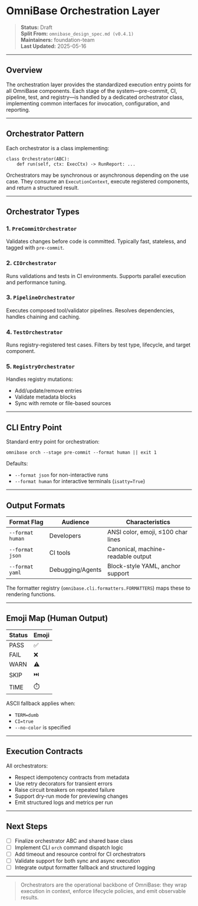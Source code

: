 # OmniBase Orchestration Layer

> **Status:** Draft  
> **Split From:** `omnibase_design_spec.md (v0.4.1)`  
> **Maintainers:** foundation-team  
> **Last Updated:** 2025-05-16

---

## Overview

The orchestration layer provides the standardized execution entry points for all OmniBase components. Each stage of the system—pre-commit, CI, pipeline, test, and registry—is handled by a dedicated orchestrator class, implementing common interfaces for invocation, configuration, and reporting.

---

## Orchestrator Pattern

Each orchestrator is a class implementing:

    class Orchestrator(ABC):
        def run(self, ctx: ExecCtx) -> RunReport: ...

Orchestrators may be synchronous or asynchronous depending on the use case. They consume an `ExecutionContext`, execute registered components, and return a structured result.

---

## Orchestrator Types

### 1. `PreCommitOrchestrator`

Validates changes before code is committed. Typically fast, stateless, and tagged with `pre-commit`.

### 2. `CIOrchestrator`

Runs validations and tests in CI environments. Supports parallel execution and performance tuning.

### 3. `PipelineOrchestrator`

Executes composed tool/validator pipelines. Resolves dependencies, handles chaining and caching.

### 4. `TestOrchestrator`

Runs registry-registered test cases. Filters by test type, lifecycle, and target component.

### 5. `RegistryOrchestrator`

Handles registry mutations:
- Add/update/remove entries
- Validate metadata blocks
- Sync with remote or file-based sources

---

## CLI Entry Point

Standard entry point for orchestration:

    omnibase orch --stage pre-commit --format human || exit 1

Defaults:
- `--format json` for non-interactive runs
- `--format human` for interactive terminals (`isatty=True`)

---

## Output Formats

| Format Flag | Audience         | Characteristics                        |
|-------------|------------------|----------------------------------------|
| `--format human` | Developers       | ANSI color, emoji, ≤100 char lines     |
| `--format json`  | CI tools         | Canonical, machine-readable output     |
| `--format yaml`  | Debugging/Agents | Block-style YAML, anchor support       |

The formatter registry (`omnibase.cli.formatters.FORMATTERS`) maps these to rendering functions.

---

## Emoji Map (Human Output)

| Status | Emoji |
|--------|-------|
| PASS   | ✅     |
| FAIL   | ❌     |
| WARN   | ⚠️     |
| SKIP   | ⏭️     |
| TIME   | ⏱️     |

ASCII fallback applies when:
- `TERM=dumb`
- `CI=true`
- `--no-color` is specified

---

## Execution Contracts

All orchestrators:
- Respect idempotency contracts from metadata
- Use retry decorators for transient errors
- Raise circuit breakers on repeated failure
- Support dry-run mode for previewing changes
- Emit structured logs and metrics per run

---

## Next Steps

- [ ] Finalize orchestrator ABC and shared base class
- [ ] Implement CLI `orch` command dispatch logic
- [ ] Add timeout and resource control for CI orchestrators
- [ ] Validate support for both sync and async execution
- [ ] Integrate output formatter fallback and structured logging

---

> Orchestrators are the operational backbone of OmniBase: they wrap execution in context, enforce lifecycle policies, and emit observable results.